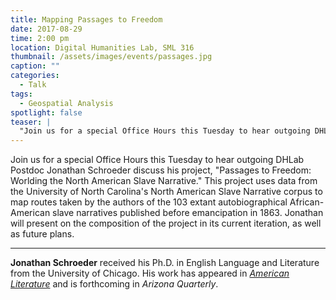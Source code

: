 ```yaml
---
title: Mapping Passages to Freedom
date: 2017-08-29 
time: 2:00 pm
location: Digital Humanities Lab, SML 316
thumbnail: /assets/images/events/passages.jpg
caption: ""
categories: 
  - Talk
tags:
  - Geospatial Analysis
spotlight: false 
teaser: |
  "Join us for a special Office Hours this Tuesday to hear outgoing DHLab Postdoc Jonathan Schroeder discuss his project, Passages to Freedom: Worlding the North American Slave Narrative. This project..."
---
```


Join us for a special Office Hours this Tuesday to hear outgoing DHLab Postdoc Jonathan Schroeder discuss his project, "Passages to Freedom: Worlding the North American Slave Narrative." This project uses data from the University of North Carolina's North American Slave Narrative corpus to map routes taken by the authors of the 103 extant autobiographical African-American slave narratives published before emancipation in 1863. Jonathan will present on the composition of the project in its current iteration, as well as future plans.

---

**Jonathan Schroeder** received his Ph.D. in English Language and Literature from the University of Chicago. His work has appeared in [*American Literature*](http://americanliterature.dukejournals.org/content/86/3/551.short) and is forthcoming in *Arizona Quarterly*.
